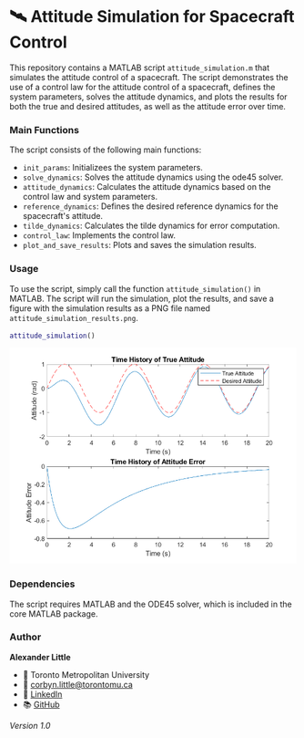 # :artificial_satellite: Attitude Simulation for Spacecraft Control

This repository contains a MATLAB script `attitude_simulation.m` that simulates the attitude control of a spacecraft. The script demonstrates the use of a control law for the attitude control of a spacecraft, defines the system parameters, solves the attitude dynamics, and plots the results for both the true and desired attitudes, as well as the attitude error over time.

### Main Functions

The script consists of the following main functions:

- `init_params`: Initializees the system parameters.
- `solve_dynamics`: Solves the attitude dynamics using the ode45 solver.
- `attitude_dynamics`: Calculates the attitude dynamics based on the control law and system parameters.
- `reference_dynamics`: Defines the desired reference dynamics for the spacecraft's attitude.
- `tilde_dynamics`: Calculates the tilde dynamics for error computation.
- `control_law`: Implements the control law.
- `plot_and_save_results`: Plots and saves the simulation results.

### Usage

To use the script, simply call the function `attitude_simulation()` in MATLAB. The script will run the simulation, plot the results, and save a figure with the simulation results as a PNG file named `attitude_simulation_results.png`.

```matlab
attitude_simulation()
```

![Simulation Results](attitude_simulation_results.png)

### Dependencies

The script requires MATLAB and the ODE45 solver, which is included in the core MATLAB package.

### Author

**Alexander Little**

- 🏫 Toronto Metropolitan University
- 📧 corbyn.little@torontomu.ca
- 💼 [LinkedIn](https://www.linkedin.com/in/aclittle/)
- 📚 [GitHub](https://github.com/space-ranger-99)

*Version 1.0*
